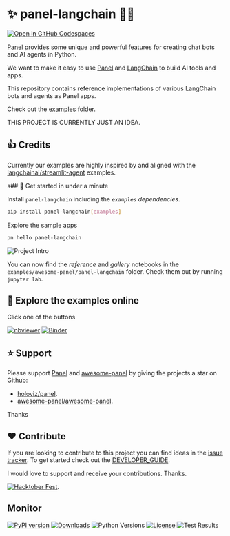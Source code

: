 # ✨ panel-langchain 🦜️🔗

[![Open in GitHub Codespaces](https://github.com/codespaces/badge.svg)](https://codespaces.new/awesome-panel/panel-langchain?quickstart=1)

[Panel](https://panel.holoviz.org/) provides some unique and powerful features for creating chat
bots and AI agents in Python.

We want to make it easy to use [Panel](https://panel.holoviz.org/) and
[LangChain](https://python.langchain.com/docs/get_started/introduction.html) to build AI tools and
apps.

This repository contains reference implementations of various LangChain bots and agents as Panel
apps.

Check out the [examples](/examples) folder.

THIS PROJECT IS CURRENTLY JUST AN IDEA.

## 👍 Credits

Currently our examples are highly inspired by and aligned with the
[langchainai/streamlit-agent](https://github.com/langchain-ai/streamlit-agent) examples.

s## 🚀 Get started in under a minute

Install `panel-langchain` including the *`examples` dependencies*.

```bash
pip install panel-langchain[examples]
```

Explore the sample apps

```bash
pn hello panel-langchain
```

![Project Intro](https://raw.githubusercontent.com/awesome-panel/panel-langchain/main/assets/videos/pn-hello-panel-langchain.gif)

You can now find the *reference* and *gallery* notebooks in the `examples/awesome-panel/panel-langchain` folder. Check them out by running `jupyter lab`.

## 📒 Explore the examples online

Click one of the buttons

[![nbviewer](https://raw.githubusercontent.com/jupyter/design/master/logos/Badges/nbviewer_badge.svg)](https://nbviewer.org/github/awesome-panel/panel-langchain/tree/main/examples/)
[![Binder](https://mybinder.org/badge_logo.svg)](https://mybinder.org/v2/gh/awesome-panel/panel-langchain/HEAD)

## ⭐ Support

Please support [Panel](https://panel.holoviz.org) and
[awesome-panel](https://awesome-panel.org) by giving the projects a star on Github:

- [holoviz/panel](https://github.com/holoviz/panel).
- [awesome-panel/awesome-panel](https://github.com/awesome-panel/awesome-panel).

Thanks

## ❤️ Contribute

If you are looking to contribute to this project you can find ideas in the [issue tracker](https://github.com/awesome-panel/panel-langchain/issues). To get started check out the [DEVELOPER_GUIDE](DEVELOPER_GUIDE.md).

I would love to support and receive your contributions. Thanks.

[![Hacktober Fest](https://github.blog/wp-content/uploads/2022/10/hacktoberfestbanner.jpeg?fit=1200%2C630)](https://github.com/awesome-panel/panel-langchain/issues).

## Monitor

[![PyPI version](https://badge.fury.io/py/panel-langchain.svg)](https://pypi.org/project/panel-langchain/)
[![Downloads](https://pepy.tech/badge/panel-langchain/month)](https://pepy.tech/project/panel-langchain)
![Python Versions](https://img.shields.io/badge/python-3.7%20%7C%203.8%20%7C%203.9%20%7C%203.10-blue)
[![License](https://img.shields.io/badge/License-MIT%202.0-blue.svg)](https://opensource.org/licenses/MIT)
![Test Results](https://github.com/awesome-panel/panel-langchain/actions/workflows/tests.yaml/badge.svg?branch=main)
